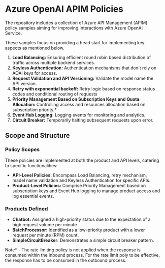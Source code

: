 # Azure OpenAI APIM Policies

The repository includes a collection of Azure API Management (APIM) policy samples aiming for improving interactions with Azure OpenAI Service.

These samples focus on providing a head start for implementing key aspects as mentioned below.

1. **Load Balancing:** Ensuring efficient round robin based distribution of traffic across multiple backend services.
2. **Keyless Authentication:** Authentication mechanisms that don't rely on AOAI  keys for access.
3. **Request Validation and API Versioning:** Validate the model name  the API version.
3. **Retry with exponential backoff:** Retry logic based on response status codes and conditional routing of requests 
3. **Priority Management Based on Subscription Keys and Quota Allocation:** Controlling access and resources allocation based on subscription priority.*
4. **Event Hub Logging:** Logging events for monitoring and analytics.
5. **Circuit Breaker:** Temporarily halting subsequent requests upon error.

## Scope and Structure

### Policy Scopes
These policies are implemented at both the product and API levels, catering to specific functionalities:
- **API-Level Policies:** Encompass Load Balancing, retry mechanism, madel name validation and Keyless Authentication for specific APIs.
- **Product-Level Policies:** Comprise Priority Management based on subscription keys and Event Hub logging to manage product access and log essential events.
### Products Defined
- **Chatbot:** Assigned a high-priority status due to the expectation of a high request volume per minute.
- **BatchProcessor:** Identified as a low-priority product with a lower request per minute (RPM) count.
- **SimpleCircuitBreaker:** Demonstrates a simple circuit breaker pattern.

Note* - The rate limiting policy is not applied when the response is consumed within the inbound process. For the rate limit poly to be effective, the response has to be consumed in the outbound process. 